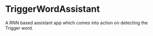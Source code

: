 # TriggerWordAssistant
A RNN based assistant app which comes into action on detecting the Trigger word.
